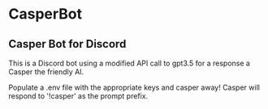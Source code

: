 # CasperBot
<h2>Casper Bot for Discord</h2>
<p> This is a Discord bot using a modified API call to gpt3.5 for a response a Casper the friendly AI.</p>
<p> Populate a .env file with the appropriate keys and casper away! Casper will respond to '!casper' as the prompt prefix. </p>
